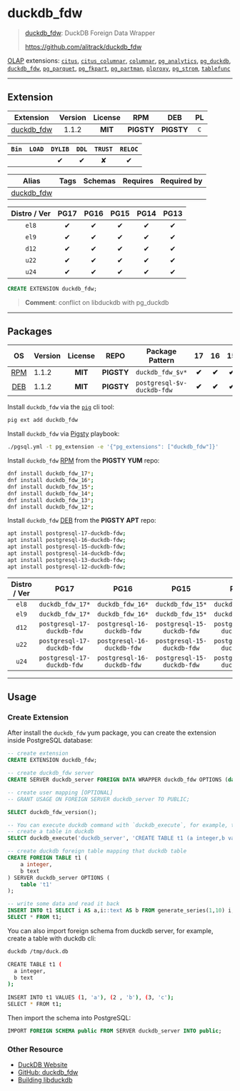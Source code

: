 # duckdb_fdw


> [duckdb_fdw](https://github.com/alitrack/duckdb_fdw): DuckDB Foreign Data Wrapper
>
> https://github.com/alitrack/duckdb_fdw





[OLAP](/olap) extensions: [`citus`](/citus), [`citus_columnar`](/citus_columnar), [`columnar`](/columnar), [`pg_analytics`](/pg_analytics), [`pg_duckdb`](/pg_duckdb), [`duckdb_fdw`](/duckdb_fdw), [`pg_parquet`](/pg_parquet), [`pg_fkpart`](/pg_fkpart), [`pg_partman`](/pg_partman), [`plproxy`](/plproxy), [`pg_strom`](/pg_strom), [`tablefunc`](/tablefunc)


-------
## Extension


| Extension | Version | License | RPM | DEB | PL |
|-----------|:-------:|:-------:|:---:|:---:|:--:|
| [duckdb_fdw](https://github.com/alitrack/duckdb_fdw) | 1.1.2 | **<span class="tcblue">MIT</span>** | **<span class="tcwarn">PIGSTY</span>** | **<span class="tcwarn">PIGSTY</span>** | `C` |



| `Bin` | `LOAD` | `DYLIB` | `DDL` | `TRUST` | `RELOC` |
|:-----:|:------:|:-------:|:-----:|:-------:|:-------:|
|  |  | <span class="tcblue">✔</span> | <span class="tcblue">✔</span> | <span class="tcwarn">✘</span> | <span class="tcblue">✔</span> |



| Alias | Tags | Schemas | Requires | Required by |
|-------|------|---------|----------|-------------|
| [duckdb_fdw](/duckdb_fdw) |  |  |  |  |



| Distro / Ver | PG17 | PG16 | PG15 | PG14 | PG13 |
|:------------:|:----:|:----:|:----:|:----:|:----:|
| `el8` | <span class="tcblue">✔</span> | <span class="tcblue">✔</span> | <span class="tcblue">✔</span> | <span class="tcblue">✔</span> | <span class="tcblue">✔</span> |
| `el9` | <span class="tcblue">✔</span> | <span class="tcblue">✔</span> | <span class="tcblue">✔</span> | <span class="tcblue">✔</span> | <span class="tcblue">✔</span> |
| `d12` | <span class="tcblue">✔</span> | <span class="tcblue">✔</span> | <span class="tcblue">✔</span> | <span class="tcblue">✔</span> | <span class="tcblue">✔</span> |
| `u22` | <span class="tcblue">✔</span> | <span class="tcblue">✔</span> | <span class="tcblue">✔</span> | <span class="tcblue">✔</span> | <span class="tcblue">✔</span> |
| `u24` | <span class="tcblue">✔</span> | <span class="tcblue">✔</span> | <span class="tcblue">✔</span> | <span class="tcblue">✔</span> | <span class="tcblue">✔</span> |





```sql
CREATE EXTENSION duckdb_fdw;
```
> **Comment**: conflict on libduckdb with pg_duckdb
-----------


## Packages


| OS | Version | License | REPO | Package Pattern | 17 | 16 | 15 | 14 | 13 | Dependency |
|:--:|---------|:-------:|:----:|-----------------|:--:|:--:|:--:|:--:|:--:|------------|
| [RPM](/rpm) | 1.1.2 | **<span class="tcblue">MIT</span>** | **<span class="tcwarn">PIGSTY</span>** | `duckdb_fdw_$v*` | **<span class="tcwarn">✔</span>** | **<span class="tcwarn">✔</span>** | **<span class="tcwarn">✔</span>** | **<span class="tcwarn">✔</span>** | **<span class="tcwarn">✔</span>** | `libduckdb` |
| [DEB](/deb) | 1.1.2 | **<span class="tcblue">MIT</span>** | **<span class="tcwarn">PIGSTY</span>** | `postgresql-$v-duckdb-fdw` | **<span class="tcwarn">✔</span>** | **<span class="tcwarn">✔</span>** | **<span class="tcwarn">✔</span>** | **<span class="tcwarn">✔</span>** | **<span class="tcwarn">✔</span>** | `libduckdb` |



Install `duckdb_fdw` via the [`pig`](https://github.com/pgsty/pig) cli tool:

```bash
pig ext add duckdb_fdw
```


Install `duckdb_fdw` via [Pigsty](https://pigsty.io/docs/pgext/usage/install/) playbook:

```bash
./pgsql.yml -t pg_extension -e '{"pg_extensions": ["duckdb_fdw"]}'
```


Install `duckdb_fdw` [RPM](/rpm) from the **<span class="tcwarn">PIGSTY</span>** **YUM** repo:

```bash
dnf install duckdb_fdw_17*;
dnf install duckdb_fdw_16*;
dnf install duckdb_fdw_15*;
dnf install duckdb_fdw_14*;
dnf install duckdb_fdw_13*;
dnf install duckdb_fdw_12*;
```


Install `duckdb_fdw` [DEB](/deb) from the **<span class="tcwarn">PIGSTY</span>** **APT** repo:

```bash
apt install postgresql-17-duckdb-fdw;
apt install postgresql-16-duckdb-fdw;
apt install postgresql-15-duckdb-fdw;
apt install postgresql-14-duckdb-fdw;
apt install postgresql-13-duckdb-fdw;
apt install postgresql-12-duckdb-fdw;
```




| Distro / Ver | PG17 | PG16 | PG15 | PG14 | PG13 |
|:------------:|:----:|:----:|:----:|:----:|:----:|
| `el8` | `duckdb_fdw_17*` | `duckdb_fdw_16*` | `duckdb_fdw_15*` | `duckdb_fdw_14*` | `duckdb_fdw_13*` |
| `el9` | `duckdb_fdw_17*` | `duckdb_fdw_16*` | `duckdb_fdw_15*` | `duckdb_fdw_14*` | `duckdb_fdw_13*` |
| `d12` | `postgresql-17-duckdb-fdw` | `postgresql-16-duckdb-fdw` | `postgresql-15-duckdb-fdw` | `postgresql-14-duckdb-fdw` | `postgresql-13-duckdb-fdw` |
| `u22` | `postgresql-17-duckdb-fdw` | `postgresql-16-duckdb-fdw` | `postgresql-15-duckdb-fdw` | `postgresql-14-duckdb-fdw` | `postgresql-13-duckdb-fdw` |
| `u24` | `postgresql-17-duckdb-fdw` | `postgresql-16-duckdb-fdw` | `postgresql-15-duckdb-fdw` | `postgresql-14-duckdb-fdw` | `postgresql-13-duckdb-fdw` |





--------

## Usage


### Create Extension

After install the `duckdb_fdw` yum package, you can create the extension inside PostgreSQL database:

```sql
-- create extension
CREATE EXTENSION duckdb_fdw;

-- create duckdb_fdw server
CREATE SERVER duckdb_server FOREIGN DATA WRAPPER duckdb_fdw OPTIONS (database '/tmp/duck.db');

-- create user mapping [OPTIONAL]
-- GRANT USAGE ON FOREIGN SERVER duckdb_server TO PUBLIC;

SELECT duckdb_fdw_version();

-- You can execute duckdb command with `duckdb_execute`, for example, to create a table inside duckdb:
-- create a table in duckdb
SELECT duckdb_execute('duckdb_server', 'CREATE TABLE t1 (a integer,b varchar);');

-- create duckdb foreign table mapping that duckdb table
CREATE FOREIGN TABLE t1 (
    a integer,
    b text
) SERVER duckdb_server OPTIONS (
    table 't1'
);

-- write some data and read it back
INSERT INTO t1 SELECT i AS a,i::text AS b FROM generate_series(1,10) i;
SELECT * FROM t1;
```


You can also import foreign schema from duckdb server, for example, create a table with duckdb cli:

```bash
duckdb /tmp/duck.db

CREATE TABLE t1 (
  a integer,
  b text
);
  
INSERT INTO t1 VALUES (1, 'a'), (2 , 'b'), (3, 'c');
SELECT * FROM t1;
```

Then import the schema into PostgreSQL:

```sql
IMPORT FOREIGN SCHEMA public FROM SERVER duckdb_server INTO public;
```

### Other Resource

- [DuckDB Website](https://duckdb.org/)
- [GitHub: duckdb_fdw](https://github.com/alitrack/duckdb_fdw/)
- [Building libduckdb](https://github.com/digoal/blog/blob/master/202401/20240124_01.md)


